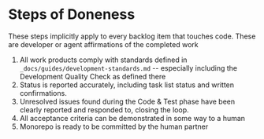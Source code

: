 # Steps of Doneness
These steps implicitly apply to every backlog item that touches code.  These are developer or agent affirmations of the completed work
1. All work products comply with standards defined in `_docs/guides/development-standards.md` -- especially including the Development Quality Check as defined there
2. Status is reported accurately, including task list status and written confirmations.
3. Unresolved issues found during the Code & Test phase have been clearly reported and responded to, closing the loop.
4. All acceptance criteria can be demonstrated in some way to a human
5. Monorepo is ready to be committed by the human partner

